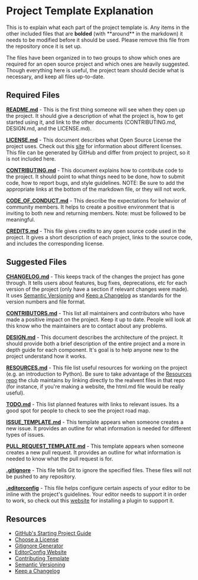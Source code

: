 # Project Template Explanation

This is to explain what each part of the project template is. Any items in the other included files that are **bolded** (with \*\*around\*\* in the markdown) it needs to be modified before it should be used. Please remove this file from the repository once it is set up. 

The files have been organized in to two groups to show which ones are required for an open source project and which ones are heavily suggested. Though everything here is useful, the project team should decide what is necessary, and keep all files up-to-date.

## Required Files

**[README.md](README.md)** - This is the first thing someone will see when they open up the project. It should give a description of what the project is, how to get started using it, and link to the other documents (CONTRIBUTING.md, DESIGN.md, and the LICENSE.md).

**[LICENSE.md](LICENSE.md)** - This document describes what Open Source License the project uses. Check out this [site][Choose License] for information about different licenses. This file can be generated by GitHub and differ from project to project, so it is not included here.

**[CONTRIBUTING.md](CONTRIBUTING.md)** - This document explains how to contribute code to the project. It should point to what things need to be done, how to submit code, how to report bugs, and style guidelines. NOTE: Be sure to add the appropriate links at the bottom of the markdown file, or they will not work.

**[CODE_OF_CONDUCT.md](CODE_OF_CONDUCT.md)** - This describe the expectations for behavior of community members. It helps to create a positive environment that is inviting to both new and returning members. Note: must be followed to be meaningful. 

**[CREDITS.md](CREDITS.md)** - This file gives credits to any open source code used in the project. It gives a short description of each project, links to the source code, and includes the corresponding license. 

## Suggested Files

**[CHANGELOG.md](CHANGELOG.md)** - This keeps track of the changes the project has gone through. It tells users about features, bug fixes, deprecations, etc for each version of the project (only have a section if relevant changes were made). It uses [Semantic Versioning][Semantic Versioning] and [Keep a Changelog][Changelog] as standards for the version numbers and file format.

**[CONTRIBUTORS.md](CONTRIBUTORS.md)** - This list all maintainers and contributors who have made a positive impact on the project. Keep it up to date. People will look at this know who the maintainers are to contact about any problems. 

**[DESIGN.md](docs/DESIGN.md)** - This document describes the architecture of the project. It should provide both a brief description of the entire project and a more in depth guide for each component. It's goal is to help anyone new to the project understand how it works. 

**[RESOURCES.md](docs/RESOURCES.md)** - This file list useful resources for working on the project (e.g. an introduction to Python). Be sure to take advantage of the [Resources repo](https://github.com/ufosc/resources) the club maintains by linking directly to the realvent files in that repo (for instance, if you're making a website, the html.md file would be really useful).

**[TODO.md](docs/TODO.md)** - This list planned features with links to relevant issues. Its a good spot for people to check to see the project road map.

**[ISSUE_TEMPLATE.md](docs/ISSUE_TEMPLATE.md)** - This template appears when someone creates a new issue. It provides an outline for what information is needed for different types of issues.

**[PULL_REQUEST_TEMPLATE.md](docs/PULL_REQUEST_TEMPLATE.md)** - This template appears when someone creates a new pull request. It provides an outline for what information is needed to know what the pull request is for. 

**[.gitignore](.gitignore)** - This file tells Git to ignore the specified files. These files will not be pushed to any repository. 

**[.editorconfig](.editorconfig)** - This file helps configure certain aspects of your editor to be inline with the project's guidelines. Your editor needs to support it in order to work, so check out this [website][EditorConfig] for installing a plugin to support it.

## Resources 

- [GitHub's Starting Project Guide](https://opensource.guide/starting-a-project/#launching-your-own-open-source-project)
- [Choose a License][Choose License]
- [Gitignore Generator](https://www.gitignore.io/)
- [EditorConfig Website][EditorConfig]
- [Contributing Template](https://github.com/nayafia/contributing-template)
- [Semantic Versioning][Semantic Versioning]
- [Keep a Changelog][Changelog]

[Choose License]: https://choosealicense.com/
[EditorConfig]: http://editorconfig.org/
[Semantic Versioning]: https://semver.org/spec/v2.0.0.html
[Changelog]: http://keepachangelog.com/en/1.0.0/

